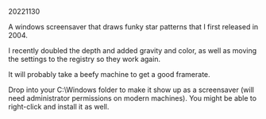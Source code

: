 20221130

A windows screensaver that draws funky star patterns that I first released in 2004.

I recently doubled the depth and added gravity and color, as well as moving the settings to the registry so they work again.

It will probably take a beefy machine to get a good framerate.

Drop into your C:\Windows folder to make it show up as a screensaver (will need administrator permissions on modern machines). You might be able to right-click and install it as well.
